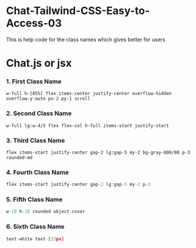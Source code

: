 # Chat-Tailwind-CSS-Easy-to-Access-03
This is help code for the class names which gives better for users

# Chat.js or jsx

### 1. First Class Name
```
w-full h-[85%] flex items-center justify-center overflow-hidden overflow-y-auto px-2 py-1 scroll
```

### 2. Second Class Name
```
w-full lg:w-4/5 flex flex-col h-full items-start justify-start
```

### 3. Third Class Name
```
flex items-start justify-center gap-2 lg:gap-5 my-2 bg-gray-800/80 p-3 rounded-md
```

### 4. Fourth Class Name
```jsx
flex items-start justify-center gap-2 lg:gap-5 my-2 p-3
```

### 5. Fifth Class Name
```jsx
w-10 h-10 rounded object-cover
```

### 6. Sixth Class Name
```jsx
text-white text-[15px]
```
